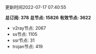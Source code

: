 更新时间2022-07-17 07:40:55

**总订阅: 378**
**总节点: 15826**
**有效节点: 3622**
- v2ray节点: 2067
- ss节点: 1105
- ssr节点: 31
- trojan节点: 419
